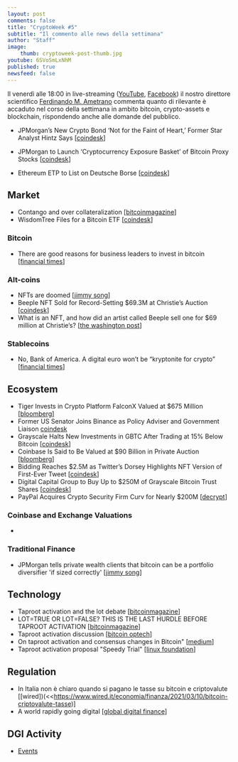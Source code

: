 ```yaml
---
layout: post
comments: false
title: "CryptoWeek #5"
subtitle: "Il commento alle news della settimana" 
author: "Staff"
image:
    thumb: cryptoweek-post-thumb.jpg
youtube: 6SVoSmLxNhM
published: true
newsfeed: false
---
```


Il venerdì alle 18:00 in live-streaming
([YouTube](https://www.youtube.com/watch?v=6SVoSmLxNhM&list=PLTLa2tRY91LI9MN6-_ai0J6jTRcY8znDc&index=1),
[Facebook](https://www.facebook.com/DigitalGoldInstitute))
il nostro direttore scientifico [Ferdinando M. Ametrano](https://www.ametrano.net)
commenta quanto di rilevante è accaduto nel corso della settimana
in ambito bitcoin, crypto-assets e blockchain,
rispondendo anche alle domande del pubblico.

<!--div id="buzzsprout-player-8035698"></div><script src="https://www.buzzsprout.com/1686991/8035698-cryptoweek-3-26-febbraio-2021.js?container_id=buzzsprout-player-8035698&player=small" type="text/javascript" charset="utf-8"></script-->

- JPMorgan’s New Crypto Bond ‘Not for the Faint of Heart,’ Former Star Analyst Hintz Says [[coindesk](https://www.coindesk.com/jpmorgan-crypto-bond-brad-hintz)]

- JPMorgan to Launch ‘Cryptocurrency Exposure Basket’ of Bitcoin Proxy Stocks [[coindesk](https://www.coindesk.com/jpmorgan-to-launch-cryptocurrency-exposure-basket-of-bitcoin-proxy-stocks)]

- Ethereum ETP to List on Deutsche Borse [[coindesk](https://www.coindesk.com/ethereum-etp-to-list-on-deutsche-borse)]

## Market

- Contango and over collateralization [[bitcoinmagazine](https://bitcoinmagazine.com/markets/contango-and-over-collateralization)]
- WisdomTree Files for a Bitcoin ETF [[coindesk](https://www.coindesk.com/wisdomtree-files-for-a-bitcoin-etf)]

### Bitcoin

- There are good reasons for business leaders to invest in bitcoin
[[financial times](https://www.ft.com/content/11e2ac1d-90e9-4308-9cac-d55e9ff13498)]

### Alt-coins

- NFTs are doomed [[jimmy song](https://jimmysong.substack.com/p/nfts-are-doomed-bitcoin-tech-talk)]
- Beeple NFT Sold for Record-Setting $69.3M at Christie’s Auction [[coindesk](https://www.coindesk.com/beeple-nft-christies-auction)]
- What is an NFT, and how did an artist called Beeple sell one for $69 million at Christie’s? [[the washington post](https://www.washingtonpost.com/technology/2021/03/12/nft-beeple-christies-blockchain/)]

### Stablecoins

- No, Bank of America. A digital euro won’t be “kryptonite for crypto” [[financial times](https://www.ft.com/content/07a06481-0337-419e-9f33-07d5a5881370)]

## Ecosystem

- Tiger Invests in Crypto Platform FalconX Valued at $675 Million [[bloomberg]](https://www.bloomberg.com/news/articles/2021-03-11/tiger-invests-in-crypto-platform-falconx-valued-at-675-million)
- Former US Senator Joins Binance as Policy Adviser and Government Liaison [coindesk](https://www.coindesk.com/binance-hires-max-baucus)
- Grayscale Halts New Investments in GBTC After Trading at 15% Below Bitcoin [[coindesk](https://www.coindesk.com/grayscale-halts-new-investments-in-gbtc-after-trading-at-15-below-bitcoin)]
- Coinbase Is Said to Be Valued at $90 Billion in Private Auction [[bloomberg](https://www.bloomberg.com/news/articles/2021-03-08/coinbase-is-said-to-be-valued-at-90-billion-in-private-auction)]
- Bidding Reaches $2.5M as Twitter’s Dorsey Highlights NFT Version of First-Ever Tweet [[coindesk](https://www.coindesk.com/twitter-ceo-jack-dorsey-is-offering-to-sell-the-first-ever-tweet)]
- Digital Capital Group to Buy Up to $250M of Grayscale Bitcoin Trust Shares [[coindesk](https://www.coindesk.com/digital-currency-group-to-put-up-to-250m-into-grayscales-bitcoin-trust)]
- PayPal Acquires Crypto Security Firm Curv for Nearly $200M [[decrypt](https://decrypt.co/60505/paypal-buys-crypto-firm-curv-for-nearly-200-million)]

### Coinbase and Exchange Valuations

- 

### Traditional Finance

- JPMorgan tells private wealth clients that bitcoin can be a portfolio diversifier 'if sized correctly' [[jimmy song](https://www.theblockcrypto.com/post/97257/jp-morgan-bitcoin-deck-private-client)]

## Technology

- Taproot activation and the lot debate [[bitcoinmagazine](https://bitcoinmagazine.com/technical/taproot-activation-and-the-lot-debate)]
- LOT=TRUE OR LOT=FALSE? THIS IS THE LAST HURDLE BEFORE TAPROOT ACTIVATION [[bitcoinmagazine](https://bitcoinmagazine.com/technical/lottrue-or-lotfalse-this-is-the-last-hurdle-before-taproot-activation)]
- Taproot activation discussion [[bitcoin optech](https://bitcoinops.org/en/newsletters/2021/03/10/)]
- On taproot activation and consensus changes in Bitcoin" [[medium](https://medium.com/@sdaftuar/on-taproot-activation-and-consensus-changes-in-bitcoin-5b3453e91c4e)]
- Taproot activation proposal "Speedy Trial" [[linux foundation](https://lists.linuxfoundation.org/pipermail/bitcoin-dev/2021-March/018583.html)]

## Regulation

- In Italia non è chiaro quando si pagano le tasse su bitcoin e criptovalute [[wired])(<<https://www.wired.it/economia/finanza/2021/03/10/bitcoin-criptovalute-tasse)]
- A world rapidly going digital [[global digital finance](https://www.gdf.io/wp-content/uploads/2021/01/GDF-Annual-Report-2020-v.2.pdf)]

## DGI Activity

- [Events](https://dgi.io/events/)
